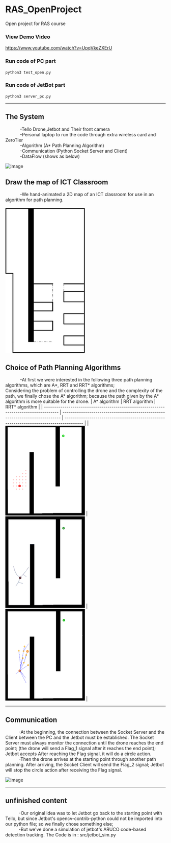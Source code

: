 # RAS_OpenProject
Open project for RAS course
### View Demo Video
https://www.youtube.com/watch?v=UpqVkeZXErU
### Run code of PC part
``` shell
python3 test_open.py
```
### Run code of JetBot part
``` shell
python3 server_pc.py
```

---

## The System
&emsp;&emsp;&emsp; -Tello Drone,Jetbot and Their front camera <br />
&emsp;&emsp;&emsp; -Personal laptop to run the code through extra wireless card and ZeroTier <br />
&emsp;&emsp;&emsp; -Algorithm (A* Path Planning Algorithm) <br />
&emsp;&emsp;&emsp; -Communication (Python Socket Server and Client) <br />
&emsp;&emsp;&emsp; -DataFlow (shows as below) <br />

![image](https://user-images.githubusercontent.com/71862228/168425580-b627fbd7-3d8f-4bbb-94d8-56436c87244d.png)
## Draw the map of ICT Classroom
&emsp;&emsp;&emsp; -We hand-animated a 2D map of an ICT classroom for use in an algorithm for path planning. <br />
<br />
<img src="img/map.jpeg" width=250>
## Choice of Path Planning Algorithms
&emsp;&emsp;&emsp; -At first we were interested in the following three path planning algorithms, which are A*, RRT and RRT* algorithms;<br />
Considering the problem of controlling the drone and the complexity of the path, we finally chose the A* algorithm; because the path given by the A* algorithm is more suitable for the drone.
| A* algorithm                                                                          | RRT algorithm                                                                 | RRT* algorithm                                                                          |
| ------------------------------------------------------------------------------------- | ----------------------------------------------------------------------------- | --------------------------------------------------------------------------------------- |
| <img src="img/a_star.gif" width=250> | <img src="img/rrt.gif" width=250> | <img src="img/rrt_star.gif" width=250> |

---
## Communication
&emsp;&emsp;&emsp;-At the beginning, the connection between the Socket Server and the Client between the PC and the Jetbot must be established. The Socket Server must always monitor the connection until the drone reaches the end point; (the drone will send a Flag_1 signal after it reaches the end point); Jetbot accepts After reaching the Flag signal, it will do a circle action. <br />
&emsp;&emsp;&emsp;-Then the drone arrives at the starting point through another path planning. After arriving, the Socket Client will send the Flag_2 signal; Jetbot will stop the circle action after receiving the Flag signal.

![image](https://user-images.githubusercontent.com/71862228/168427106-8f1d4d42-0ae7-43d0-8ebe-5cc1f336e1eb.png)

---
## unfinished content
&emsp;&emsp;&emsp;-Our original idea was to let Jetbot go back to the starting point with Tello, but since Jetbot's opencv-contrib-python could not be imported into our python file; so we finally chose something else; <br />
&emsp;&emsp;&emsp;-But we've done a simulation of jetbot's ARUCO code-based detection tracking. The Code is in : src/jetbot_sim.py
